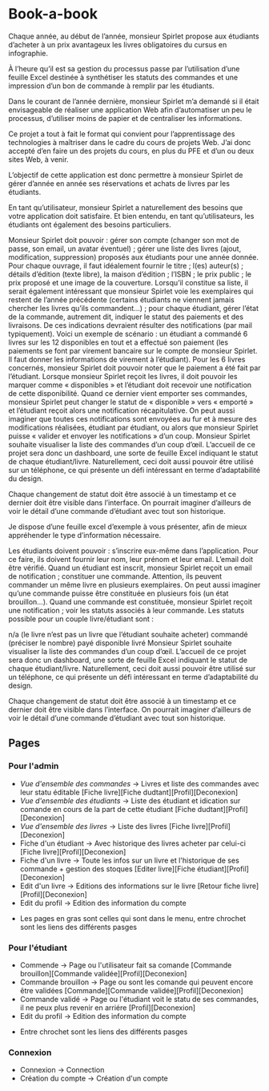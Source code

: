 # Book-a-book

Chaque année, au début de l’année, monsieur Spirlet propose aux étudiants d’acheter à un prix avantageux les livres obligatoires du cursus en infographie.

À l’heure qu’il est sa gestion du processus passe par l’utilisation d’une feuille Excel destinée à synthétiser les statuts des commandes et une impression d’un bon de commande à remplir par les étudiants.

Dans le courant de l’année dernière, monsieur Spirlet m’a demandé si il était envisageable de réaliser une application Web afin d’automatiser un peu le processus, d’utiliser moins de papier et de centraliser les informations.

Ce projet a tout à fait le format qui convient pour l’apprentissage des technologies à maîtriser dans le cadre du cours de projets Web. J’ai donc accepté d’en faire un des projets du cours, en plus du PFE et d’un ou deux sites Web, à venir.

L’objectif de cette application est donc permettre à monsieur Spirlet de gérer d’année en année ses réservations et achats de livres par les étudiants.

En tant qu’utilisateur, monsieur Spirlet a naturellement des besoins que votre application doit satisfaire. Et bien entendu, en tant qu’utilisateurs, les étudiants ont également des besoins particuliers.

Monsieur Spirlet doit pouvoir :
gérer son compte (changer son mot de passe, son email, un avatar éventuel) ;
gérer une liste des livres (ajout, modification, suppression) proposés aux étudiants pour une année donnée. Pour chaque ouvrage, il faut idéalement fournir le titre ; l(es) auteur(s) ; détails d’édition (texte libre), la maison d’édition ; l’ISBN ; le prix public ; le prix proposé et une image de la couverture. Lorsqu’il constitue sa liste, il serait également intéressant que monsieur Spirlet voie les exemplaires qui restent de l’année précédente (certains étudiants ne viennent jamais chercher les livres qu’ils commandent…) ;
pour chaque étudiant, gérer l’état de la commande, autrement dit, indiquer le statut des paiements et des livraisons. De ces indications devraient résulter des notifications (par mail typiquement). Voici un exemple de scénario : un étudiant a commandé 6 livres sur les 12 disponibles en tout et a effectué son paiement (les paiements se font par virement bancaire sur le compte de monsieur Spirlet. Il faut donner les informations de virement à l’étudiant). Pour les 6 livres concernés, monsieur Spirlet doit pouvoir noter que le paiement a été fait par l’étudiant. Lorsque monsieur Spirlet reçoit les livres, il doit pouvoir les marquer comme « disponibles » et l’étudiant doit recevoir une notification de cette disponibilité. Quand ce dernier vient emporter ses commandes, monsieur Spirlet peut changer le statut de « disponible » vers « emporté » et l’étudiant reçoit alors une notification récapitulative. On peut aussi imaginer que toutes ces notifications sont envoyées au fur et à mesure des modifications réalisées, étudiant par étudiant, ou alors que monsieur Spirlet puisse « valider et envoyer les notifications » d’un coup.
Monsieur Spirlet souhaite visualiser la liste des commandes d’un coup d’œil. L’accueil de ce projet sera donc un dashboard, une sorte de feuille Excel indiquant le statut de chaque étudiant/livre. Naturellement, ceci doit aussi pouvoir être utilisé sur un téléphone, ce qui présente un défi intéressant en terme d’adaptabilité du design.

Chaque changement de statut doit être associé à un timestamp et ce dernier doit être visible dans l’interface. On pourrait imaginer d’ailleurs de voir le détail d’une commande d’étudiant avec tout son historique.

Je dispose d’une feuille excel d’exemple à vous présenter, afin de mieux appréhender le type d’information nécessaire.

Les étudiants doivent pouvoir :
s’inscrire eux-même dans l’application. Pour ce faire, ils doivent fournir leur nom, leur prénom et leur email. L’email doit être vérifié. Quand un étudiant est inscrit, monsieur Spirlet reçoit un email de notification ;
constituer une commande. Attention, ils peuvent commander un même livre en plusieurs exemplaires. On peut aussi imaginer qu’une commande puisse être constituée en plusieurs fois (un état brouillon…). Quand une commande est constituée, monsieur Spirlet reçoit une notification ;
voir les statuts associés à leur commande.
Les statuts possible pour un couple livre/étudiant sont :

n/a (le livre n’est pas un livre que l’étudiant souhaite acheter)
commandé (préciser le nombre)
payé
disponible
livré
Monsieur Spirlet souhaite visualiser la liste des commandes d’un coup d’œil. L’accueil de ce projet sera donc un dashboard, une sorte de feuille Excel indiquant le statut de chaque étudiant/livre. Naturellement, ceci doit aussi pouvoir être utilisé sur un téléphone, ce qui présente un défi intéressant en terme d’adaptabilité du design.

Chaque changement de statut doit être associé à un timestamp et ce dernier doit être visible dans l’interface. On pourrait imaginer d’ailleurs de voir le détail d’une commande d’étudiant avec tout son historique.


## Pages 
### Pour l'admin 
- *_Vue d'ensemble des commandes_* -> Livres et liste des commandes avec leur statu éditable [Fiche livre][Fiche dudtant][Profil][Deconexion]
- *_Vue d'ensemble des étudiants_* -> Liste des étudiant et idication sur comande en cours de la part de cette étudiant [Fiche dudtant][Profil][Deconexion]
- *_Vue d'ensemble des livres_*  -> Liste des livres [Fiche livre][Profil][Deconexion]
- Fiche d'un étudiant -> Avec historique des livres acheter par celui-ci [Fiche livre][Profil][Deconexion]
- Fiche d'un livre -> Toute les infos sur un livre et l'historique de ses commande + gestion des stoques [Editer livre][Fiche étudiant][Profil][Deconexion]
- Edit d'un livre -> Editions des informations sur le livre [Retour fiche livre][Profil][Deconexion]
- Edit du profil -> Edition des information du compte 

* Les pages en gras sont celles qui sont dans le menu, entre chrochet sont les liens des différents pasges

### Pour l'étudiant 
- Commende -> Page ou l'utilisateur fait sa comande [Commande brouillon][Commande validée][Profil][Deconexion]
- Commande brouillon -> Page ou sont les comande qui peuvent encore être validées [Commande][Commande validée][Profil][Deconexion]
- Commande validé -> Page ou l'étudiant voit le statu de ses commandes, il ne peux plus revenir en arriére [Profil][Deconexion]
- Edit du profil -> Edition des information du compte 

* Entre chrochet sont les liens des différents pasges

### Connexion 
- Connexion -> Connection 
- Création du compte -> Création d'un compte 
